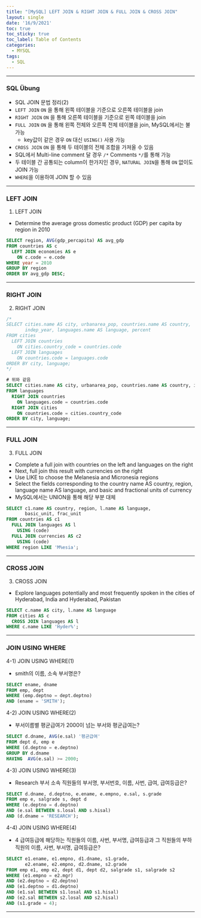 ```yaml
---
title: "[MySQL] LEFT JOIN & RIGHT JOIN & FULL JOIN & CROSS JOIN"
layout: single
date: '16/9/2021'
toc: true
toc_sticky: true
toc_label: Table of Contents
categories:
  - MYSQL
tags:
  - SQL
---
```


---
### SQL Übung 
* SQL JOIN 문법 정리(2)
* ```LEFT JOIN``` ```ON``` 을 통해 왼쪽 테이블을 기준으로 오른쪽 테이블을 join
* ```RIGHT JOIN``` ```ON``` 을 통해 오른쪽 테이블을 기준으로 왼쪽 테이블을 join
* ```FULL JOIN``` ```ON``` 을 통해 왼쪽 전체와 오른쪽 전체 테이블을 join, MySQL에서는 불가능
    * key값이 같은 경우 ```ON``` 대신 ```USING()``` 사용 가능
* ```CROSS JOIN``` ```ON``` 을 통해 두 테이블의 전체 조합을 가져올 수 있음
* SQL에서 Multi-line comment 달 경우 ```/*``` Comments ```*/```를 통해 가능
* 두 테이블 간 공통되는 column이 한가지인 경우, `NATURAL JOIN`을 통해 `ON` 없이도 JOIN 가능
* `WHERE`을 이용하여 JOIN 할 수 있음

---

### LEFT JOIN
1) LEFT JOIN
* Determine the average gross domestic product (GDP) per capita by region in 2010

```sql
SELECT region, AVG(gdp_percapita) AS avg_gdp
FROM countries AS c
  LEFT JOIN economies AS e
    ON c.code = e.code
WHERE year = 2010
GROUP BY region
ORDER BY avg_gdp DESC;
```
---

### RIGHT JOIN
2) RIGHT JOIN

```sql
/*
SELECT cities.name AS city, urbanarea_pop, countries.name AS country,
       indep_year, languages.name AS language, percent
FROM cities
  LEFT JOIN countries
    ON cities.country_code = countries.code
  LEFT JOIN languages
    ON countries.code = languages.code
ORDER BY city, language;
*/

# 위와 같음
SELECT cities.name AS city, urbanarea_pop, countries.name AS country, indep_year, languages.name AS language, percent
FROM languages
  RIGHT JOIN countries
    ON languages.code = countries.code
  RIGHT JOIN cities
    ON countries.code = cities.country_code
ORDER BY city, language;
```
---

### FULL JOIN
3) FULL JOIN
* Complete a full join with countries on the left and languages on the right
* Next, full join this result with currencies on the right
* Use LIKE to choose the Melanesia and Micronesia regions
* Select the fields corresponding to the country name AS country, region, language name AS language, and basic and fractional units of currency
* MySQL에서는 UNION을 통해 해당 부분 대체

```sql
SELECT c1.name AS country, region, l.name AS language,
       basic_unit, frac_unit
FROM countries AS c1
  FULL JOIN languages AS l
    USING (code)
  FULL JOIN currencies AS c2
    USING (code)
WHERE region LIKE 'M%esia';
```
---

### CROSS JOIN
3) CROSS JOIN
* Explore languages potentially and most frequently spoken in the cities of Hyderabad, India and Hyderabad, Pakistan

```sql
SELECT c.name AS city, l.name AS language
FROM cities AS c        
  CROSS JOIN languages AS l
WHERE c.name LIKE 'Hyder%';
```

---

### JOIN USING WHERE
4-1) JOIN USING WHERE(1)
* smith의 이름, 소속 부서명은?

```sql
SELECT ename, dname
FROM emp, dept
WHERE (emp.deptno = dept.deptno)
AND (ename = 'SMITH');
```

4-2) JOIN USING WHERE(2)
* 부서이름별 평균급여가 2000이 넘는 부서와 평균급여는?

```sql
SELECT d.dname, AVG(e.sal) '평균급여'
FROM dept d, emp e 
WHERE (d.deptno = e.deptno)
GROUP BY d.dname
HAVING  AVG(e.sal) >= 2000;
```

4-3) JOIN USING WHERE(3)
* Research 부서 소속 직원들의 부서명, 부서번호, 이름, 사번, 급여, 급여등급은?

```sql
SELECT d.dname, d.deptno, e.ename, e.empno, e.sal, s.grade
FROM emp e, salgrade s, dept d
WHERE (e.deptno = d.deptno)
AND (e.sal BETWEEN s.losal AND s.hisal)
AND (d.dname = 'RESEARCH');
```

4-4) JOIN USING WHERE(4)
* 4 급여등급에 해당하는 직원들의 이름, 사번, 부서명, 급여등급과 그 직원들의 부하직원의 이름, 사번, 부서명, 급여등급은?

```sql
SELECT e1.ename, e1.empno, d1.dname, s1.grade, 
	   e2.ename, e2.empno, d2.dname, s2.grade
FROM emp e1, emp e2, dept d1, dept d2, salgrade s1, salgrade s2
WHERE (e1.empno = e2.mgr)
AND (e2.deptno = d2.deptno)
AND (e1.deptno = d1.deptno)
AND (e1.sal BETWEEN s1.losal AND s1.hisal)
AND (e2.sal BETWEEN s2.losal AND s2.hisal)
AND (s1.grade = 4);
```
---